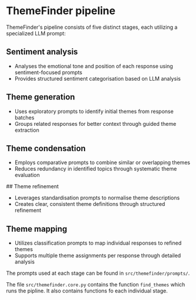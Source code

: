 # ThemeFinder pipeline

ThemeFinder's pipeline consists of five distinct stages, each utilizing a specialized LLM prompt:

## Sentiment analysis
- Analyses the emotional tone and position of each response using sentiment-focused prompts
- Provides structured sentiment categorisation based on LLM analysis

## Theme generation
- Uses exploratory prompts to identify initial themes from response batches
- Groups related responses for better context through guided theme extraction

## Theme condensation
- Employs comparative prompts to combine similar or overlapping themes
- Reduces redundancy in identified topics through systematic theme evaluation

## Theme refinement
- Leverages standardisation prompts to normalise theme descriptions
- Creates clear, consistent theme definitions through structured refinement

## Theme mapping
- Utilizes classification prompts to map individual responses to refined themes
- Supports multiple theme assignments per response through detailed analysis


The prompts used at each stage can be found in `src/themefinder/prompts/`.

The file `src/themefinder.core.py` contains the function `find_themes` which runs the pipline. It also contains functions fo each individual stage.